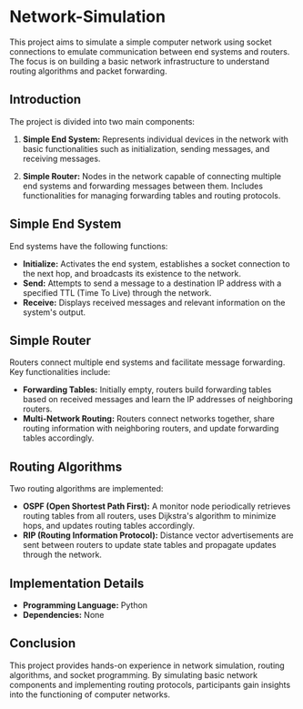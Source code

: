# Network-Simulation

This project aims to simulate a simple computer network using socket connections to emulate communication between end systems and routers. The focus is on building a basic network infrastructure to understand routing algorithms and packet forwarding.

## Introduction

The project is divided into two main components:

1. **Simple End System:** Represents individual devices in the network with basic functionalities such as initialization, sending messages, and receiving messages.

2. **Simple Router:** Nodes in the network capable of connecting multiple end systems and forwarding messages between them. Includes functionalities for managing forwarding tables and routing protocols.

## Simple End System

End systems have the following functions:

- **Initialize:** Activates the end system, establishes a socket connection to the next hop, and broadcasts its existence to the network.
- **Send:** Attempts to send a message to a destination IP address with a specified TTL (Time To Live) through the network.
- **Receive:** Displays received messages and relevant information on the system's output.

## Simple Router

Routers connect multiple end systems and facilitate message forwarding. Key functionalities include:

- **Forwarding Tables:** Initially empty, routers build forwarding tables based on received messages and learn the IP addresses of neighboring routers.
- **Multi-Network Routing:** Routers connect networks together, share routing information with neighboring routers, and update forwarding tables accordingly.

## Routing Algorithms

Two routing algorithms are implemented:

- **OSPF (Open Shortest Path First):** A monitor node periodically retrieves routing tables from all routers, uses Dijkstra's algorithm to minimize hops, and updates routing tables accordingly.
- **RIP (Routing Information Protocol):** Distance vector advertisements are sent between routers to update state tables and propagate updates through the network.

## Implementation Details

- **Programming Language:** Python
- **Dependencies:** None

## Conclusion

This project provides hands-on experience in network simulation, routing algorithms, and socket programming. By simulating basic network components and implementing routing protocols, participants gain insights into the functioning of computer networks.

